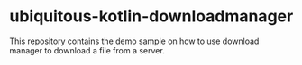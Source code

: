 # ubiquitous-kotlin-downloadmanager
This repository contains the demo sample on how to use download manager to download a file from a server. 
